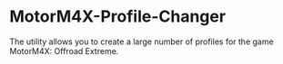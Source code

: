 # MotorM4X-Profile-Changer
The utility allows you to create a large number of profiles for the game MotorM4X: Offroad Extreme.
